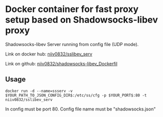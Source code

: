 # Docker container for fast proxy setup based on Shadowsocks-libev proxy
Shadowsocks-libev Server running from config file (UDP mode).

Link on docker hub: <a href="https://hub.docker.com/r/niiv0832/sslibev_serv">niiv0832/sslibev_serv</a>

Link on github: <a href="https://www.github.com/niiv0832/shadowsocks-libev_Dockerfile">niiv0832/shadowsocks-libev_Dockerfil</a>

## Usage

```shell
docker run -d --name=ssserv -v $YOUR_PATH_TO_JSON_CONFIG_DIR$:/etc/ss/cfg -p $YOUR_PORT$:80 -t niiv0832/sslibev_serv
```

In config must be port 80. Config file name must be "shadowsocks.json"
